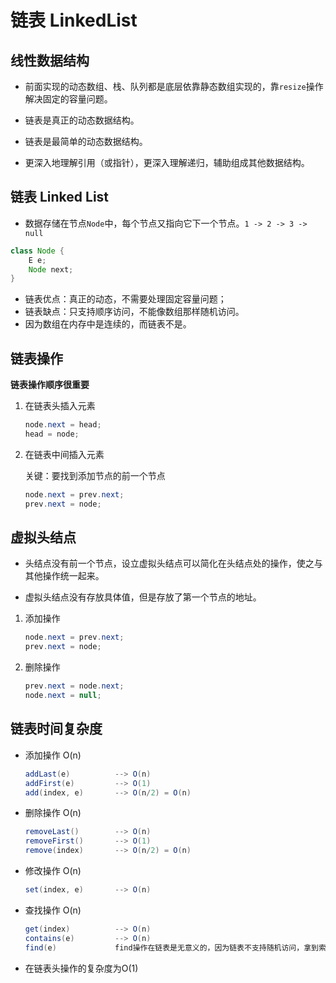 # 链表 LinkedList

## 线性数据结构

+ 前面实现的动态数组、栈、队列都是底层依靠静态数组实现的，靠`resize`操作解决固定的容量问题。

+ 链表是真正的动态数据结构。

+ 链表是最简单的动态数据结构。

+ 更深入地理解引用（或指针），更深入理解递归，辅助组成其他数据结构。

## 链表 Linked List

+ 数据存储在节点`Node`中，每个节点又指向它下一个节点。`1 -> 2 -> 3 -> null`

``` Java
class Node {
    E e;
    Node next;
}
```

+ 链表优点：真正的动态，不需要处理固定容量问题；
+ 链表缺点：只支持顺序访问，不能像数组那样随机访问。
+ 因为数组在内存中是连续的，而链表不是。

## 链表操作

**链表操作顺序很重要**

1. 在链表头插入元素
    ``` Java
    node.next = head;
    head = node;
    ```

2. 在链表中间插入元素

    关键：要找到添加节点的前一个节点
    ``` Java
    node.next = prev.next;
    prev.next = node;
    ```

## 虚拟头结点

+ 头结点没有前一个节点，设立虚拟头结点可以简化在头结点处的操作，使之与其他操作统一起来。

+ 虚拟头结点没有存放具体值，但是存放了第一个节点的地址。

1. 添加操作
    ``` Java
    node.next = prev.next;
    prev.next = node;
    ```
2. 删除操作
    ``` Java
    prev.next = node.next;
    node.next = null;
    ```

## 链表时间复杂度

+ 添加操作  O(n)
    ``` Java
    addLast(e)          --> O(n)
    addFirst(e)         --> O(1)
    add(index, e)       --> O(n/2) = O(n)
    ```
+ 删除操作  O(n)
    ``` Java
    removeLast()        --> O(n)
    removeFirst()       --> O(1)
    remove(index)       --> O(n/2) = O(n)
    ```
+ 修改操作  O(n)
    ``` Java
    set(index, e)       --> O(n)
    ```
+ 查找操作  O(n)
    ``` Java
    get(index)          --> O(n)
    contains(e)         --> O(n)
    find(e)             find操作在链表是无意义的，因为链表不支持随机访问，拿到索引也没用
    ```
+ 在链表头操作的复杂度为O(1)

